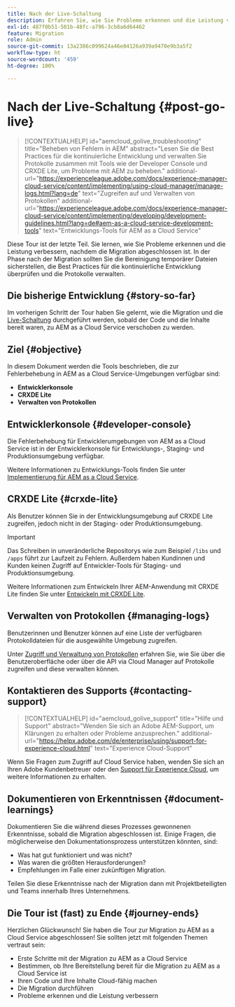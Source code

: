 ```yaml
---
title: Nach der Live-Schaltung
description: Erfahren Sie, wie Sie Probleme erkennen und die Leistung verbessern können.
exl-id: 487f0b51-501b-48fc-a796-3cb8a6d64462
feature: Migration
role: Admin
source-git-commit: 13a2386c099624a46e84126a939a9470e9b3a5f2
workflow-type: ht
source-wordcount: '459'
ht-degree: 100%

---
```


# Nach der Live-Schaltung {#post-go-live}

>[!CONTEXTUALHELP]
>id="aemcloud_golive_troubleshooting"
>title="Beheben von Fehlern in AEM"
>abstract="Lesen Sie die Best Practices für die kontinuierliche Entwicklung und verwalten Sie Protokolle zusammen mit Tools wie der Developer Console und CRXDE Lite, um Probleme mit AEM zu beheben."
>additional-url="https://experienceleague.adobe.com/docs/experience-manager-cloud-service/content/implementing/using-cloud-manager/manage-logs.html?lang=de" text="Zugreifen auf und Verwalten von Protokollen"
>additional-url="https://experienceleague.adobe.com/docs/experience-manager-cloud-service/content/implementing/developing/development-guidelines.html?lang=de#aem-as-a-cloud-service-development-tools" text="Entwicklungs-Tools für AEM as a Cloud Service"

Diese Tour ist der letzte Teil. Sie lernen, wie Sie Probleme erkennen und die Leistung verbessern, nachdem die Migration abgeschlossen ist. In der Phase nach der Migration sollten Sie die Bereinigung temporärer Dateien sicherstellen, die Best Practices für die kontinuierliche Entwicklung überprüfen und die Protokolle verwalten.

## Die bisherige Entwicklung {#story-so-far}

Im vorherigen Schritt der Tour haben Sie gelernt, wie die Migration und die [Live-Schaltung](/help/journey-migration/go-live.md) durchgeführt werden, sobald der Code und die Inhalte bereit waren, zu AEM as a Cloud Service verschoben zu werden.

## Ziel {#objective}

In diesem Dokument werden die Tools beschrieben, die zur Fehlerbehebung in AEM as a Cloud Service-Umgebungen verfügbar sind:

* **Entwicklerkonsole**
* **CRXDE Lite**
* **Verwalten von Protokollen**

## Entwicklerkonsole {#developer-console}

Die Fehlerbehebung für Entwicklerumgebungen von AEM as a Cloud Service ist in der Entwicklerkonsole für Entwicklungs-, Staging- und Produktionsumgebung verfügbar.

Weitere Informationen zu Entwicklungs-Tools finden Sie unter [Implementierung für AEM as a Cloud Service](/help/implementing/developing/introduction/development-guidelines.md#aem-as-a-cloud-service-development-tools).

## CRXDE Lite {#crxde-lite}

Als Benutzer können Sie in der Entwicklungsumgebung auf CRXDE Lite zugreifen, jedoch nicht in der Staging- oder Produktionsumgebung.

>[!IMPORTANT]
>Das Schreiben in unveränderliche Repositorys wie zum Beispiel `/libs` und `/apps` führt zur Laufzeit zu Fehlern. Außerdem haben Kundinnen und Kunden keinen Zugriff auf Entwickler-Tools für Staging- und Produktionsumgebung.

Weitere Informationen zum Entwickeln Ihrer AEM-Anwendung mit CRXDE Lite finden Sie unter [Entwickeln mit CRXDE Lite](/help/implementing/developing/tools/crxde.md).

## Verwalten von Protokollen {#managing-logs}

Benutzerinnen und Benutzer können auf eine Liste der verfügbaren Protokolldateien für die ausgewählte Umgebung zugreifen.

Unter [Zugriff und Verwaltung von Protokollen](/help/implementing/cloud-manager/manage-logs.md) erfahren Sie, wie Sie über die Benutzeroberfläche oder über die API via Cloud Manager auf Protokolle zugreifen und diese verwalten können.

## Kontaktieren des Supports {#contacting-support}

>[!CONTEXTUALHELP]
>id="aemcloud_golive_support"
>title="Hilfe und Support"
>abstract="Wenden Sie sich an Adobe AEM-Support, um Klärungen zu erhalten oder Probleme anzusprechen."
>additional-url="https://helpx.adobe.com/de/enterprise/using/support-for-experience-cloud.html" text="Experience Cloud-Support"

Wenn Sie Fragen zum Zugriff auf Cloud Service haben, wenden Sie sich an Ihren Adobe Kundenbetreuer oder den [Support für Experience Cloud](https://helpx.adobe.com/de/enterprise/using/support-for-experience-cloud.html), um weitere Informationen zu erhalten.

## Dokumentieren von Erkenntnissen {#document-learnings}

Dokumentieren Sie die während dieses Prozesses gewonnenen Erkenntnisse, sobald die Migration abgeschlossen ist. Einige Fragen, die möglicherweise den Dokumentationsprozess unterstützen könnten, sind:

* Was hat gut funktioniert und was nicht?
* Was waren die größten Herausforderungen?
* Empfehlungen im Falle einer zukünftigen Migration.

Teilen Sie diese Erkenntnisse nach der Migration dann mit Projektbeteiligten und Teams innerhalb Ihres Unternehmens.

## Die Tour ist (fast) zu Ende {#journey-ends}

Herzlichen Glückwunsch! Sie haben die Tour zur Migration zu AEM as a Cloud Service abgeschlossen! Sie sollten jetzt mit folgenden Themen vertraut sein:

* Erste Schritte mit der Migration zu AEM as a Cloud Service
* Bestimmen, ob Ihre Bereitstellung bereit für die Migration zu AEM as a Cloud Service ist
* Ihren Code und Ihre Inhalte Cloud-fähig machen
* Die Migration durchführen
* Probleme erkennen und die Leistung verbessern
